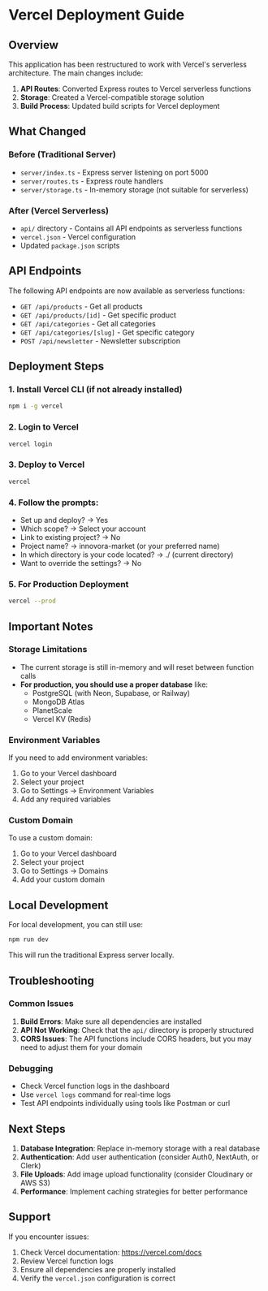 # Vercel Deployment Guide

## Overview
This application has been restructured to work with Vercel's serverless architecture. The main changes include:

1. **API Routes**: Converted Express routes to Vercel serverless functions
2. **Storage**: Created a Vercel-compatible storage solution
3. **Build Process**: Updated build scripts for Vercel deployment

## What Changed

### Before (Traditional Server)
- `server/index.ts` - Express server listening on port 5000
- `server/routes.ts` - Express route handlers
- `server/storage.ts` - In-memory storage (not suitable for serverless)

### After (Vercel Serverless)
- `api/` directory - Contains all API endpoints as serverless functions
- `vercel.json` - Vercel configuration
- Updated `package.json` scripts

## API Endpoints

The following API endpoints are now available as serverless functions:

- `GET /api/products` - Get all products
- `GET /api/products/[id]` - Get specific product
- `GET /api/categories` - Get all categories  
- `GET /api/categories/[slug]` - Get specific category
- `POST /api/newsletter` - Newsletter subscription

## Deployment Steps

### 1. Install Vercel CLI (if not already installed)
```bash
npm i -g vercel
```

### 2. Login to Vercel
```bash
vercel login
```

### 3. Deploy to Vercel
```bash
vercel
```

### 4. Follow the prompts:
- Set up and deploy? → Yes
- Which scope? → Select your account
- Link to existing project? → No
- Project name? → innovora-market (or your preferred name)
- In which directory is your code located? → ./ (current directory)
- Want to override the settings? → No

### 5. For Production Deployment
```bash
vercel --prod
```

## Important Notes

### Storage Limitations
- The current storage is still in-memory and will reset between function calls
- **For production, you should use a proper database** like:
  - PostgreSQL (with Neon, Supabase, or Railway)
  - MongoDB Atlas
  - PlanetScale
  - Vercel KV (Redis)

### Environment Variables
If you need to add environment variables:
1. Go to your Vercel dashboard
2. Select your project
3. Go to Settings → Environment Variables
4. Add any required variables

### Custom Domain
To use a custom domain:
1. Go to your Vercel dashboard
2. Select your project
3. Go to Settings → Domains
4. Add your custom domain

## Local Development

For local development, you can still use:
```bash
npm run dev
```

This will run the traditional Express server locally.

## Troubleshooting

### Common Issues

1. **Build Errors**: Make sure all dependencies are installed
2. **API Not Working**: Check that the `api/` directory is properly structured
3. **CORS Issues**: The API functions include CORS headers, but you may need to adjust them for your domain

### Debugging

- Check Vercel function logs in the dashboard
- Use `vercel logs` command for real-time logs
- Test API endpoints individually using tools like Postman or curl

## Next Steps

1. **Database Integration**: Replace in-memory storage with a real database
2. **Authentication**: Add user authentication (consider Auth0, NextAuth, or Clerk)
3. **File Uploads**: Add image upload functionality (consider Cloudinary or AWS S3)
4. **Performance**: Implement caching strategies for better performance

## Support

If you encounter issues:
1. Check Vercel documentation: https://vercel.com/docs
2. Review Vercel function logs
3. Ensure all dependencies are properly installed
4. Verify the `vercel.json` configuration is correct

